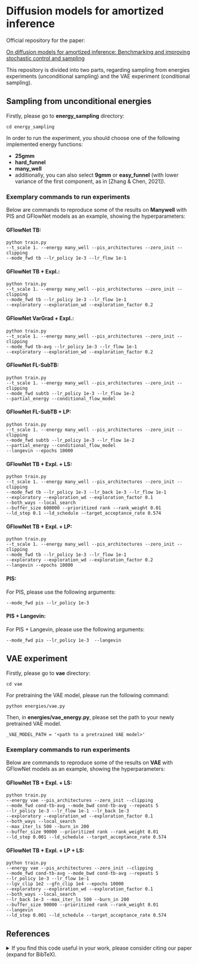 # Diffusion models for amortized inference

Official repository for the paper:

[On diffusion models for amortized inference: Benchmarking and improving stochastic control and sampling](https://arxiv.org/abs/2402.05098)

This repository is divided into two parts, regarding sampling from energies experiments (unconditional sampling) and the VAE experiment (conditional sampling).

## Sampling from unconditional energies

Firstly, please go to **energy_sampling** directory:

```
cd energy_sampling
```

In order to run the experiment, you should choose one of the following implemented energy functions:

- **25gmm**
- **hard_funnel**
- **many_well**
- additionally, you can also select **9gmm** or **easy_funnel** (with lower variance of the first component, as in [Zhang & Chen, 2021]).

### Exemplary commands to run experiments
Below are commands to reproduce some of the results on **Manywell** with PIS and GFlowNet models as an
example, showing the hyperparameters:

#### GFlowNet TB:
```
python train.py
--t_scale 1. --energy many_well --pis_architectures --zero_init --clipping
--mode_fwd tb --lr_policy 1e-3 --lr_flow 1e-1
```

#### GFlowNet TB + Expl.:
```
python train.py
--t_scale 1. --energy many_well --pis_architectures --zero_init --clipping
--mode_fwd tb --lr_policy 1e-3 --lr_flow 1e-1
--exploratory --exploration_wd --exploration_factor 0.2
```

#### GFlowNet VarGrad + Expl.:
```
python train.py
--t_scale 1. --energy many_well --pis_architectures --zero_init --clipping
--mode_fwd tb-avg --lr_policy 1e-3 --lr_flow 1e-1
--exploratory --exploration_wd --exploration_factor 0.2
```

#### GFlowNet FL-SubTB:
```
python train.py
--t_scale 1. --energy many_well --pis_architectures --zero_init --clipping
--mode_fwd subtb --lr_policy 1e-3 --lr_flow 1e-2
--partial_energy --conditional_flow_model
```

#### GFlowNet FL-SubTB + LP:
```
python train.py 
--t_scale 1. --energy many_well --pis_architectures --zero_init --clipping
--mode_fwd subtb --lr_policy 1e-3 --lr_flow 1e-2 
--partial_energy --conditional_flow_model
--langevin --epochs 10000
```

#### GFlowNet TB + Expl. + LS:
```
python train.py
--t_scale 1. --energy many_well --pis_architectures --zero_init --clipping
--mode_fwd tb --lr_policy 1e-3 --lr_back 1e-3 --lr_flow 1e-1
--exploratory --exploration_wd --exploration_factor 0.1
--both_ways --local_search
--buffer_size 600000 --prioritized rank --rank_weight 0.01
--ld_step 0.1 --ld_schedule --target_acceptance_rate 0.574
```

#### GFlowNet TB + Expl. + LP:
```
python train.py
--t_scale 1. --energy many_well --pis_architectures --zero_init --clipping
--mode_fwd tb --lr_policy 1e-3 --lr_flow 1e-1
--exploratory --exploration_wd --exploration_factor 0.2
--langevin --epochs 10000
```
#### PIS:
For PIS, please use the following arguments:
```
--mode_fwd pis --lr_policy 1e-3
```

#### PIS + Langevin:
For PIS + Langevin, please use the following arguments:
```
--mode_fwd pis --lr_policy 1e-3  --langevin
```


## VAE experiment

Firstly, please go to **vae** directory:

```
cd vae
```

For pretraining the VAE model, please run the following command:

```
python energies/vae.py
```

Then, in **energies/vae_energy.py**, please set the path to your newly pretrained VAE model.

```
_VAE_MODEL_PATH = '<path to a pretrained VAE model>'
```

### Exemplary commands to run experiments

Below are commands to reproduce some of the results on **VAE** with GFlowNet models as an
example, showing the hyperparameters:

#### GFlowNet TB + Expl. + LS:
```
python train.py
--energy vae --pis_architectures --zero_init --clipping
--mode_fwd cond-tb-avg --mode_bwd cond-tb-avg --repeats 5
--lr_policy 1e-3 --lr_flow 1e-1 --lr_back 1e-3
--exploratory --exploration_wd --exploration_factor 0.1
--both_ways --local_search
--max_iter_ls 500 --burn_in 200
--buffer_size 90000 --prioritized rank --rank_weight 0.01
--ld_step 0.001 --ld_schedule --target_acceptance_rate 0.574
```

#### GFlowNet TB + Expl. + LP + LS:
```
python train.py
--energy vae --pis_architectures --zero_init --clipping
--mode_fwd cond-tb-avg --mode_bwd cond-tb-avg --repeats 5
--lr_policy 1e-3 --lr_flow 1e-1
--lgv_clip 1e2 --gfn_clip 1e4 --epochs 10000
--exploratory --exploration_wd --exploration_factor 0.1
--both_ways --local_search
--lr_back 1e-3 --max_iter_ls 500 --burn_in 200
--buffer_size 90000 --prioritized rank --rank_weight 0.01
--langevin
--ld_step 0.001 --ld_schedule --target_acceptance_rate 0.574
```


## References
<details>
<summary>
If you find this code useful in your work, please consider citing our paper (expand for BibTeX).
</summary>

```bibtex
@article{sendera2024diffusion,
    title={On diffusion models for amortized inference: Benchmarking and improving stochastic control and sampling},
    author={Sendera, Marcin and Kim, Minsu and Mittal, Sarthak and Lemos, Pablo and Scimeca, Luca and {Rector-Brooks}, Jarrid and Adam, Alexandre and Bengio, Yoshua and Malkin, Nikolay},
    year={2024},
    journal={arXiv preprint arXiv:2402.05098}
}
```
</details>

